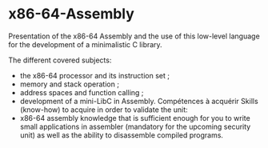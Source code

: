 # x86-64-Assembly

Presentation of the x86-64 Assembly and the use of this low-level language for the development of a minimalistic C library.

The different covered subjects:
- the x86-64 processor and its instruction set ;
- memory and stack operation ;
- address spaces and function calling ;
- development of a mini-LibC in Assembly.
Compétences à acquérir
Skills (know-how) to acquire in order to validate the unit: 
- x86-64 assembly knowledge that is sufficient enough for you to write small applications in assembler (mandatory for the upcoming security unit) as well as the ability to disassemble compiled programs.

